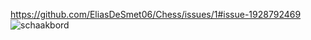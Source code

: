 https://github.com/EliasDeSmet06/Chess/issues/1#issue-1928792469
<img src="Schaakbord.xcf" alt="schaakbord" usemap="#html bestanden">

<map name="html bestanden">

  <area shape="rect" coords="51,681,131, 602" alt="toren" href="toren.htm">
 <area shape="rect" coords="131,681,209, 602" alt="paard" href="paard.htm">
 <area shape="rect" coords="209,681, 285, 602" alt="loper" href="loper.htm">
  <area shape="rect" coords="285,681,363,602" alt="koningin" href="koningin.htm">

</map>
